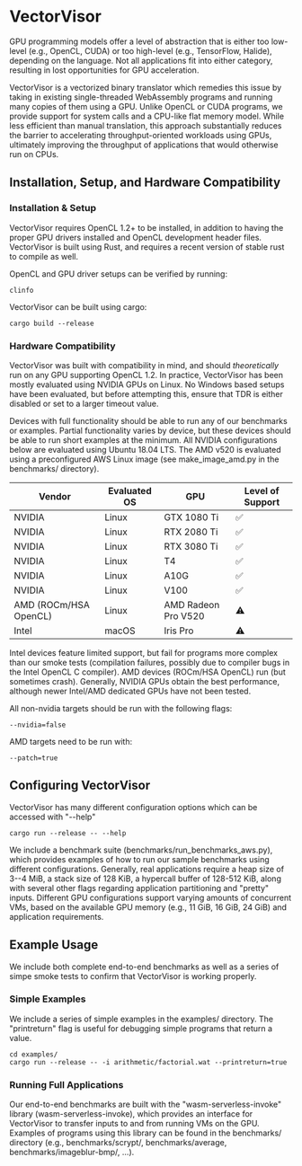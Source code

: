 # VectorVisor

GPU programming models offer a level of abstraction that is either too low-level (e.g., OpenCL, CUDA) or too high-level (e.g., TensorFlow, Halide), depending on the language. Not all applications fit into either category, resulting in lost opportunities for GPU acceleration.

VectorVisor is a vectorized binary translator which remedies this issue by taking in existing single-threaded WebAssembly programs and running many copies of them using a GPU. Unlike OpenCL or CUDA programs, we provide support for system calls and a CPU-like flat memory model. While less efficient than manual translation, this approach substantially reduces the barrier to accelerating throughput-oriented workloads using GPUs, ultimately improving the throughput of applications that would otherwise run on CPUs.

## Installation, Setup, and Hardware Compatibility

### Installation & Setup

VectorVisor requires OpenCL 1.2+ to be installed, in addition to having the proper GPU drivers installed and OpenCL development header files. VectorVisor is built using Rust, and requires a recent version of stable rust to compile as well.

OpenCL and GPU driver setups can be verified by running:
```
clinfo
```

VectorVisor can be built using cargo:

```
cargo build --release
```

### Hardware Compatibility

VectorVisor was built with compatibility in mind, and should *theoretically* run on any GPU supporting OpenCL 1.2. In practice, VectorVisor has been mostly evaluated using NVIDIA GPUs on Linux. No Windows based setups have been evaluated, but before attempting this, ensure that TDR is either disabled or set to a larger timeout value.

Devices with full functionality should be able to run any of our benchmarks or examples. Partial functionality varies by device, but these devices should be able to run short examples at the minimum. All NVIDIA configurations below are evaluated using Ubuntu 18.04 LTS. The AMD v520 is evaluated using a preconfigured AWS Linux image (see make_image_amd.py in the benchmarks/ directory).

Vendor | Evaluated OS | GPU | Level of Support
------------- | ------------- | ------------- | -------------
NVIDIA | Linux | GTX 1080 Ti | ✅
NVIDIA | Linux | RTX 2080 Ti | ✅
NVIDIA | Linux | RTX 3080 Ti | ✅
NVIDIA | Linux | T4 | ✅
NVIDIA | Linux | A10G | ✅
NVIDIA | Linux | V100 | ✅
AMD (ROCm/HSA OpenCL) | Linux | AMD Radeon Pro V520 | ⚠️
Intel  | macOS | Iris Pro | ⚠️

Intel devices feature limited support, but fail for programs more complex than our smoke tests (compilation failures, possibly due to compiler bugs in the Intel OpenCL C compiler). AMD devices (ROCm/HSA OpenCL) run (but sometimes crash). Generally, NVIDIA GPUs obtain the best performance, although newer Intel/AMD dedicated GPUs have not been tested. 

All non-nvidia targets should be run with the following flags:
```
--nvidia=false
```

AMD targets need to be run with:
```
--patch=true
```

## Configuring VectorVisor

VectorVisor has many different configuration options which can be accessed with "--help"
```
cargo run --release -- --help
```

We include a benchmark suite (benchmarks/run_benchmarks_aws.py), which provides examples of how to run our sample benchmarks using different configurations. Generally, real applications require a heap size of 3--4 MiB, a stack size of 128 KiB, a hypercall buffer of 128-512 KiB, along with several other flags regarding application partitioning and "pretty" inputs. Different GPU configurations support varying amounts of concurrent VMs, based on the available GPU memory (e.g., 11 GiB, 16 GiB, 24 GiB) and application requirements.

## Example Usage

We include both complete end-to-end benchmarks as well as a series of simpe smoke tests to confirm that VectorVisor is working properly. 

### Simple Examples

We include a series of simple examples in the examples/ directory. The "printreturn" flag is useful for debugging simple programs that return a value.

```
cd examples/
cargo run --release -- -i arithmetic/factorial.wat --printreturn=true
```

### Running Full Applications

Our end-to-end benchmarks are built with the "wasm-serverless-invoke" library (wasm-serverless-invoke), which provides an interface for VectorVisor to transfer inputs to and from running VMs on the GPU. Examples of programs using this library can be found in the benchmarks/ directory (e.g., benchmarks/scrypt/, benchmarks/average, benchmarks/imageblur-bmp/, ...).
